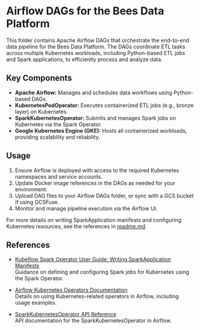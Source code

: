 
# Airflow DAGs for the Bees Data Platform

This folder contains Apache Airflow DAGs that orchestrate the end-to-end data pipeline for the Bees Data Platform. The DAGs coordinate ETL tasks across multiple Kubernetes workloads, including Python-based ETL jobs and Spark applications, to efficiently process and analyze data.

## Key Components

- **Apache Airflow:** Manages and schedules data workflows using Python-based DAGs.
- **KubernetesPodOperator:** Executes containerized ETL jobs (e.g., bronze layer) on Kubernetes.
- **SparkKubernetesOperator:** Submits and manages Spark jobs on Kubernetes via the Spark Operator.
- **Google Kubernetes Engine (GKE):** Hosts all containerized workloads, providing scalability and reliability.

## Usage

1. Ensure Airflow is deployed with access to the required Kubernetes namespaces and service accounts.
2. Update Docker image references in the DAGs as needed for your environment.
3. Upload DAG files to your Airflow DAGs folder, or sync with a GCS bucket if using GCSFuse.
4. Monitor and manage pipeline execution via the Airflow UI.

For more details on writing SparkApplication manifests and configuring Kubernetes resources, see the references in [readme.md](readme.md).

## References

- [Kubeflow Spark Operator User Guide: Writing SparkApplication Manifests](https://www.kubeflow.org/docs/components/spark-operator/user-guide/writing-sparkapplication/)  
    Guidance on defining and configuring Spark jobs for Kubernetes using the Spark Operator.

- [Airflow Kubernetes Operators Documentation](https://airflow.apache.org/docs/apache-airflow-providers-cncf-kubernetes/stable/operators.html)  
    Details on using Kubernetes-related operators in Airflow, including usage examples.

- [SparkKubernetesOperator API Reference](https://airflow.apache.org/docs/apache-airflow-providers-cncf-kubernetes/stable/_api/airflow/providers/cncf/kubernetes/operators/spark_kubernetes/index.html)  
    API documentation for the SparkKubernetesOperator in Airflow.


